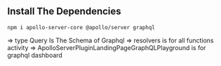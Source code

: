 ## Install The Dependencies

```
npm i apollo-server-core @apollo/server graphql
```

=> type Query Is The Schema of Graphql
=> resolvers is for all functions activity
=> ApolloServerPluginLandingPageGraphQLPlayground is for graphql dashboard

